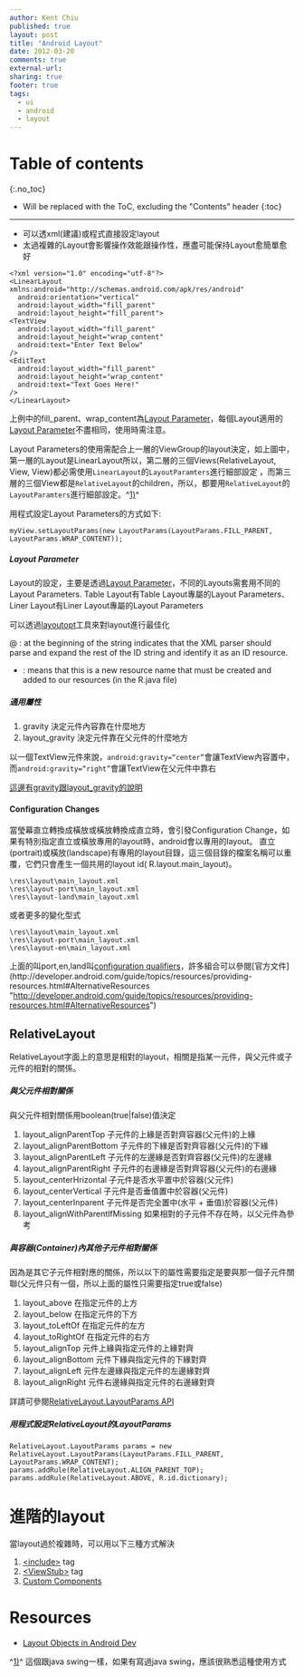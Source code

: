 ```yaml
---
author: Kent Chiu
published: true
layout: post
title: "Android Layout"
date: 2012-03-20
comments: true
external-url:
sharing: true
footer: true
tags:
  - ui
  - android
  - layout
---
```



# Table of contents
{:.no_toc}

* Will be replaced with the ToC, excluding the "Contents" header
{:toc}

----------------------------------------------------------------



-   可以透xml(建議)或程式直接設定layout
-   太過複雜的Layout會影響操作效能跟操作性，應盡可能保持Layout愈簡單愈好


```
<?xml version="1.0" encoding="utf-8"?>
<LinearLayout xmlns:android="http://schemas.android.com/apk/res/android"
  android:orientation="vertical"
  android:layout_width="fill_parent"
  android:layout_height="fill_parent">
<TextView
  android:layout_width="fill_parent"
  android:layout_height="wrap_content"
  android:text="Enter Text Below"
/>
<EditText
  android:layout_width="fill_parent"
  android:layout_height="wrap_content"
  android:text="Text Goes Here!"
/>
</LinearLayout>

```

上例中的fill\_parent、wrap\_content為[Layout
Parameter](#layout_parameter "android:layout ↵")，每個Layout適用的[Layout
Parameter](#layout_parameter "android:layout ↵")不盡相同，使用時需注意。



Layout
Parameters的使用需配合上一層的ViewGroup的layout決定，如上圖中，第一層的Layout是LinearLayout所以，第二層的三個Views(RelativeLayout,
View, View)都必需使用`LinearLayout`的`LayoutParamters`進行細部設定
，而第三層的三個View都是`RelativeLayout`的children，所以，都要用`RelativeLayout`的`LayoutParamters`進行細部設定。^[1)](#fn__1)^

用程式設定Layout Parameters的方式如下:


```
myView.setLayoutParams(new LayoutParams(LayoutParams.FILL_PARENT, LayoutParams.WRAP_CONTENT));

```

##### Layout Parameter

Layout的設定，主要是透過[Layout
Parameter](http://developer.android.com/reference/android/view/ViewGroup.LayoutParams.html "http://developer.android.com/reference/android/view/ViewGroup.LayoutParams.html")，不同的Layouts需套用不同的Layout
Parameters. Table Layout有Table Layout專屬的Layout Parameters、Liner
Layout有Liner Layout專屬的Layout Parameters

可以透過[layoutopt](http://developer.android.com/guide/developing/tools/layoutopt.html "http://developer.android.com/guide/developing/tools/layoutopt.html")工具來對layout進行最佳化

@ : at the beginning of the string indicates that the XML parser should
parse and expand the rest of the ID string and identify it as an ID
resource.

+ : means that this is a new resource name that must be created and
added to our resources (in the R.java file)

##### 通用屬性

1.  gravity 決定元件內容靠在什麼地方
2.  layout\_gravity 決定元件靠在父元件的什麼地方

以一個TextView元件來說，`android:gravity=“center”`會讓TextView內容置中，而`android:gravity=“right”`會讓TextView在父元件中靠右

[這邊有gravity跟layout\_gravity的說明](http://thinkandroid.wordpress.com/2010/01/14/how-to-position-views-properly-in-layouts/ "http://thinkandroid.wordpress.com/2010/01/14/how-to-position-views-properly-in-layouts/")

#### Configuration Changes

當瑩幕直立轉換成橫放或橫放轉換成直立時，會引發Configuration
Change，如果有特別指定直立或橫放專用的layout時，android會以專用的layout。
直立(portrait)或橫放(landscape)有專用的layout目錄，這三個目錄的檔案名稱可以重覆，它們只會產生一個共用的layout
id( R.layout.main\_layout)。


```
\res\layout\main_layout.xml 
\res\layout-port\main_layout.xml 
\res\layout-land\main_layout.xml 

```

或者更多的變化型式


```
\res\layout\main_layout.xml 
\res\layout-port\main_layout.xml
\res\layout-en\main_layout.xml 

```

上面的叫port,en,land叫[configuration
qualifiers](http://developer.android.com/guide/topics/resources/providing-resources.html#AlternativeResources "http://developer.android.com/guide/topics/resources/providing-resources.html#AlternativeResources")，許多組合可以參閱[官方文件](http://developer.android.com/guide/topics/resources/providing-resources.html#AlternativeResources "http://developer.android.com/guide/topics/resources/providing-resources.html#AlternativeResources")

RelativeLayout
--------------

RelativeLayout字面上的意思是相對的layout，相關是指某一元件，與父元件或子元件的相對的關係。

##### 與父元件相對關係

與父元件相對關係用boolean(true|false)值決定

1.  layout\_alignParentTop 子元件的上緣是否對齊容器(父元件)的上緣
2.  layout\_alignParentBottom 子元件的下緣是否對齊容器(父元件)的下緣
3.  layout\_alignParentLeft 子元件的左邊緣是否對齊容器(父元件)的左邊緣
4.  layout\_alignParentRight 子元件的右邊緣是否對齊容器(父元件)的右邊緣
5.  layout\_centerHrizontal 子元件是否水平置中於容器(父元件)
6.  layout\_centerVertical 子元件是否垂值置中於容器(父元件)
7.  layout\_centerInparent 子元件是否完全置中(水平 + 垂值)於容器(父元件)
8.  layout\_alignWithParentIfMissing
    如果相對的子元件不存在時，以父元件為參考

##### 與容器(Container)內其他子元件相對關係

因為是其它子元件相對應的關係，所以以下的屬性需要指定是要與那一個子元件關聯(父元件只有一個，所以上面的屬性只需要指定true或false)

1.  layout\_above 在指定元件的上方
2.  layout\_below 在指定元件的下方
3.  layout\_toLeftOf 在指定元件的左方
4.  layout\_toRightOf 在指定元件的右方
5.  layout\_alignTop 元件上緣與指定元件的上緣對齊
6.  layout\_alignBottom 元件下緣與指定元件的下緣對齊
7.  layout\_alignLeft 元件左邊緣與指定元件的左邊緣對齊
8.  layout\_alignRight 元件右邊緣與指定元件的右邊緣對齊

詳請可參閱[RelativeLayout.LayoutParams
API](http://developer.android.com/reference/android/widget/RelativeLayout.LayoutParams.html "http://developer.android.com/reference/android/widget/RelativeLayout.LayoutParams.html")

##### 用程式設定RelativeLayout的LayoutParams


```
RelativeLayout.LayoutParams params = new RelativeLayout.LayoutParams(LayoutParams.FILL_PARENT,   LayoutParams.WRAP_CONTENT);
params.addRule(RelativeLayout.ALIGN_PARENT_TOP);
params.addRule(RelativeLayout.ABOVE, R.id.dictionary);

```

進階的layout
============

當layout過於複雜時，可以用以下三種方式解決

1.  [\<include\>](http://developer.android.com/resources/articles/layout-tricks-merge.html "http://developer.android.com/resources/articles/layout-tricks-merge.html")
    tag
2.  [\<ViewStub\>](http://developer.android.com/resources/articles/layout-tricks-stubs.html "http://developer.android.com/resources/articles/layout-tricks-stubs.html")
    tag
3.  [Custom
    Components](http://developer.android.com/guide/topics/ui/custom-components.html "http://developer.android.com/guide/topics/ui/custom-components.html")

Resources
=========

-   [Layout Objects in Android
    Dev](http://developer.android.com/guide/topics/ui/layout-objects.html "http://developer.android.com/guide/topics/ui/layout-objects.html")





^[1)](#fnt__1)^ 這個跟java swing一樣，如果有寫過java
swing，應該很熟悉這種使用方式